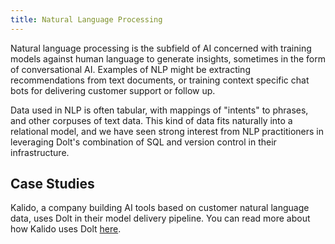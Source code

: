 ```yaml
---
title: Natural Language Processing
---
```


Natural language processing is the subfield of AI concerned with training models against human language to generate insights, sometimes in the form of conversational AI. Examples of NLP might be extracting recommendations from text documents, or training context specific chat bots for delivering customer support or follow up.

Data used in NLP is often tabular, with mappings of "intents" to phrases, and other corpuses of text data. This kind of data fits naturally into a relational model, and we have seen strong interest from NLP practitioners in leveraging Dolt's combination of SQL and version control in their infrastructure.


## Case Studies
Kalido, a company building AI tools based on customer natural language data, uses Dolt in their model delivery pipeline. You can read more about how Kalido uses Dolt [here](kalido.md).
